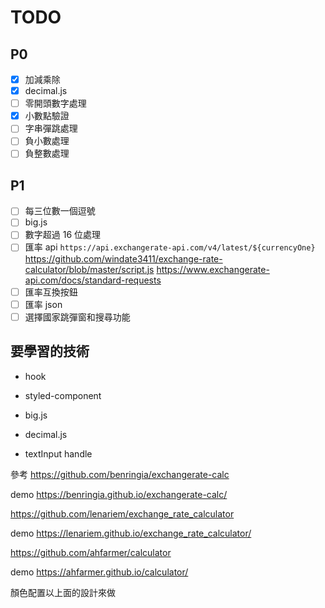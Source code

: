 # TODO

## P0

- [x] 加減乘除
- [x] decimal.js
- [ ] 零開頭數字處理
- [x] 小數點驗證
- [ ] 字串彈跳處理
- [ ] 負小數處理
- [ ] 負整數處理

## P1

- [ ] 每三位數一個逗號
- [ ] big.js
- [ ] 數字超過 16 位處理
- [ ] 匯率 api `https://api.exchangerate-api.com/v4/latest/${currencyOne}` https://github.com/windate3411/exchange-rate-calculator/blob/master/script.js
      https://www.exchangerate-api.com/docs/standard-requests
- [ ] 匯率互換按鈕
- [ ] 匯率 json
- [ ] 選擇國家跳彈窗和搜尋功能

## 要學習的技術

- hook

- styled-component

- big.js

- decimal.js

- textInput handle

參考
https://github.com/benringia/exchangerate-calc

demo https://benringia.github.io/exchangerate-calc/

https://github.com/lenariem/exchange_rate_calculator

demo https://lenariem.github.io/exchange_rate_calculator/

https://github.com/ahfarmer/calculator

demo https://ahfarmer.github.io/calculator/

顏色配置以上面的設計來做
